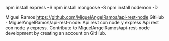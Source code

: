 npm install express -S
npm install mongoose -S
npm install nodemon -D

Miguel Ramos
https://github.com/MiguelAngelRamos/api-rest-node
GitHub - MiguelAngelRamos/api-rest-node: Api rest con node y express
Api rest con node y express. Contribute to MiguelAngelRamos/api-rest-node development by creating an account on GitHub.